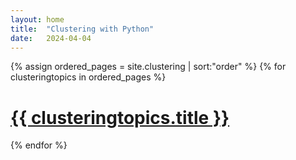 ```yaml
---
layout: home
title:  "Clustering with Python"
date:   2024-04-04
---
```


<div class="row">
        {% assign ordered_pages = site.clustering | sort:"order" %}
        {% for clusteringtopics in ordered_pages %}
        <div class="">
            <h1>
              <a href="{{site.baseurl}}{{clusteringtopics.url}}" class ="no_text_decoration">
              {{ clusteringtopics.title }}</a>
            </h1>
        </div>
        {% endfor %}
</div>
